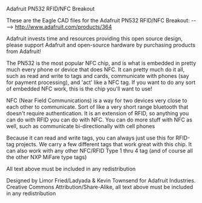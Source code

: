 Adafruit PN532 RFID/NFC Breakout

These are the Eagle CAD files for the Adafruit PN532 RFID/NFC Breakout:
  ----> http://www.adafruit.com/products/364

Adafruit invests time and resources providing this open source design, please support Adafruit and open-source hardware by purchasing products from Adafruit!

The PN532 is the most popular NFC chip, and is what is embedded in pretty much every phone or device that does NFC. It can pretty much do it all, such as read and write to tags and cards, communicate with phones (say for payment processing), and 'act' like a NFC tag. If you want to do any sort of embedded NFC work, this is the chip you'll want to use!

NFC (Near Field Communications) is a way for two devices very close to each other to communicate. Sort of like a very short range bluetooth that doesn't require authentication. It is an extension of RFID, so anything you can do with RFID you can do with NFC. You can do more stuff with NFC as well, such as communicate bi-directionally with cell phones

Because it can read and write tags, you can always just use this for RFID-tag projects. We carry a few different tags that work great with this chip. It can also work with any other NFC/RFID Type 1 thru 4 tag (and of course all the other NXP MiFare type tags) 

All text above must be included in any redistribution

Designed by Limor Fried/Ladyada & Kevin Townsend for Adafruit Industries.
Creative Commons Attribution/Share-Alike, all text above must be included in any redistribution